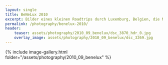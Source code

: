 ```yaml
---
layout: single
title: BeNeLux 2010
excerpt: Bilder eines kleinen Roadtrips durch Luxemburg, Belgien, die Niederlande und Norddeutschland im September 2010.
permalink: /photography/benelux-2010/
header:
    teaser: assets/photography/2010_09_benelux/dsc_3870_hdr_0.jpg
    overlay_image: assets/photography/2010_09_benelux/dsc_3269.jpg
---
```


{% include image-gallery.html folder="/assets/photography/2010_09_benelux" %}